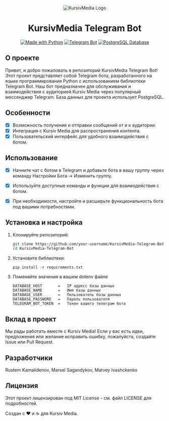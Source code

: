 <div align="center">
  <img src="https://cdn-kz.kursiv.media/wp-content/themes/kursiv/dist/img/logo.svg" alt="KursivMedia Logo">
  <h1>KursivMedia Telegram Bot</h1>
  <p>
    <a href="https://www.python.org/"><img src="https://img.shields.io/badge/Made%20with-Python-3776AB?logo=python&logoColor=white" alt="Made with Python"></a>
    <a href="https://core.telegram.org/bots"><img src="https://img.shields.io/badge/Telegram-Bot-2CA5E0?logo=telegram&logoColor=white" alt="Telegram Bot"></a>
    <a href="https://www.postgresql.org/"><img src="https://img.shields.io/badge/Database-PostgreSQL-336791?logo=postgresql&logoColor=white" alt="PostgreSQL Database"></a>
  </p>
</div>

## О проекте

Привет, и добро пожаловать в репозиторий KursivMedia Telegram Bot! Этот проект представляет собой Telegram бота, разработанного на языке программирования Python с использованием библиотеки Telegram Bot. Наш бот предназначен для обслуживания и взаимодействия с аудиторией Kursiv Media через популярный мессенджер Telegram. База данных для проекта использует PostgreSQL.

## Особенности

- [x] Возможность получения и отправки сообщений от и к аудитории.
- [x] Интеграция с Kursiv Media для распространения контента.
- [x] Пользовательский интерфейс для удобного взаимодействия с ботом.

## Использование
- [x] Начните чат с ботом в Telegram и добавьте бота в вашу группу через команду Настройки Бота -> Изменить группу.
- [x] Используйте доступные команды и функции для взаимодействия с ботом.
- [x] При необходимости, настройте и расширьте функциональность бота под вашими потребностями.


## Установка и настройка

1. Клонируйте репозиторий:

   ```bash
   git clone https://github.com/your-username/KursivMedia-Telegram-Bot.git
   cd KursivMedia-Telegram-Bot


2. Установите библиотеки:

    ```
    pip install -r requirements.txt
    ```

3. Поменяйте значения в вашем dotenv файле
    ```
    DATABASE_HOST       =   IP адресс базы данных
    DATABASE_NAME       =   Имя базы данных
    DATABASE_USER       =   Пользователь базы данных
    DATABASE_PASSWORD   =   Пароль пользователя
    TELEGRAM_BOT_TOKEN  =   Токен вашего телеграм бота
    ```


## Вклад в проект
Мы рады работать вместе с Kursiv Media! Если у вас есть идеи, предложения или желание исправить ошибку, пожалуйста, создайте Issue или Pull Request.

## Разработчики
Rustem Kamalidenov, Marsel Sagandykov, Matvey Ivashckenko

## Лицензия
Этот проект лицензирован под MIT License - см. файл LICENSE для подробностей.

Создан с ❤️ и ☕️ для Kursiv Media.